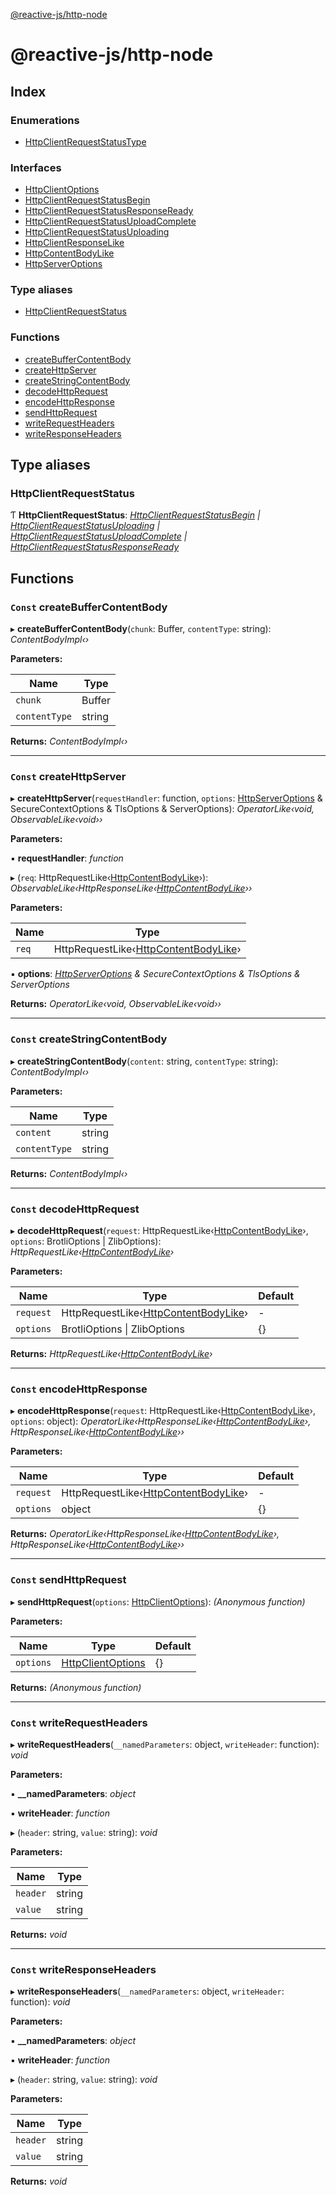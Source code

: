 [@reactive-js/http-node](README.md)

# @reactive-js/http-node

## Index

### Enumerations

* [HttpClientRequestStatusType](enums/httpclientrequeststatustype.md)

### Interfaces

* [HttpClientOptions](interfaces/httpclientoptions.md)
* [HttpClientRequestStatusBegin](interfaces/httpclientrequeststatusbegin.md)
* [HttpClientRequestStatusResponseReady](interfaces/httpclientrequeststatusresponseready.md)
* [HttpClientRequestStatusUploadComplete](interfaces/httpclientrequeststatusuploadcomplete.md)
* [HttpClientRequestStatusUploading](interfaces/httpclientrequeststatusuploading.md)
* [HttpClientResponseLike](interfaces/httpclientresponselike.md)
* [HttpContentBodyLike](interfaces/httpcontentbodylike.md)
* [HttpServerOptions](interfaces/httpserveroptions.md)

### Type aliases

* [HttpClientRequestStatus](README.md#httpclientrequeststatus)

### Functions

* [createBufferContentBody](README.md#const-createbuffercontentbody)
* [createHttpServer](README.md#const-createhttpserver)
* [createStringContentBody](README.md#const-createstringcontentbody)
* [decodeHttpRequest](README.md#const-decodehttprequest)
* [encodeHttpResponse](README.md#const-encodehttpresponse)
* [sendHttpRequest](README.md#const-sendhttprequest)
* [writeRequestHeaders](README.md#const-writerequestheaders)
* [writeResponseHeaders](README.md#const-writeresponseheaders)

## Type aliases

###  HttpClientRequestStatus

Ƭ **HttpClientRequestStatus**: *[HttpClientRequestStatusBegin](interfaces/httpclientrequeststatusbegin.md) | [HttpClientRequestStatusUploading](interfaces/httpclientrequeststatusuploading.md) | [HttpClientRequestStatusUploadComplete](interfaces/httpclientrequeststatusuploadcomplete.md) | [HttpClientRequestStatusResponseReady](interfaces/httpclientrequeststatusresponseready.md)*

## Functions

### `Const` createBufferContentBody

▸ **createBufferContentBody**(`chunk`: Buffer, `contentType`: string): *ContentBodyImpl‹›*

**Parameters:**

Name | Type |
------ | ------ |
`chunk` | Buffer |
`contentType` | string |

**Returns:** *ContentBodyImpl‹›*

___

### `Const` createHttpServer

▸ **createHttpServer**(`requestHandler`: function, `options`: [HttpServerOptions](interfaces/httpserveroptions.md) & SecureContextOptions & TlsOptions & ServerOptions): *OperatorLike‹void, ObservableLike‹void››*

**Parameters:**

▪ **requestHandler**: *function*

▸ (`req`: HttpRequestLike‹[HttpContentBodyLike](interfaces/httpcontentbodylike.md)›): *ObservableLike‹HttpResponseLike‹[HttpContentBodyLike](interfaces/httpcontentbodylike.md)››*

**Parameters:**

Name | Type |
------ | ------ |
`req` | HttpRequestLike‹[HttpContentBodyLike](interfaces/httpcontentbodylike.md)› |

▪ **options**: *[HttpServerOptions](interfaces/httpserveroptions.md) & SecureContextOptions & TlsOptions & ServerOptions*

**Returns:** *OperatorLike‹void, ObservableLike‹void››*

___

### `Const` createStringContentBody

▸ **createStringContentBody**(`content`: string, `contentType`: string): *ContentBodyImpl‹›*

**Parameters:**

Name | Type |
------ | ------ |
`content` | string |
`contentType` | string |

**Returns:** *ContentBodyImpl‹›*

___

### `Const` decodeHttpRequest

▸ **decodeHttpRequest**(`request`: HttpRequestLike‹[HttpContentBodyLike](interfaces/httpcontentbodylike.md)›, `options`: BrotliOptions | ZlibOptions): *HttpRequestLike‹[HttpContentBodyLike](interfaces/httpcontentbodylike.md)›*

**Parameters:**

Name | Type | Default |
------ | ------ | ------ |
`request` | HttpRequestLike‹[HttpContentBodyLike](interfaces/httpcontentbodylike.md)› | - |
`options` | BrotliOptions &#124; ZlibOptions |  {} |

**Returns:** *HttpRequestLike‹[HttpContentBodyLike](interfaces/httpcontentbodylike.md)›*

___

### `Const` encodeHttpResponse

▸ **encodeHttpResponse**(`request`: HttpRequestLike‹[HttpContentBodyLike](interfaces/httpcontentbodylike.md)›, `options`: object): *OperatorLike‹HttpResponseLike‹[HttpContentBodyLike](interfaces/httpcontentbodylike.md)›, HttpResponseLike‹[HttpContentBodyLike](interfaces/httpcontentbodylike.md)››*

**Parameters:**

Name | Type | Default |
------ | ------ | ------ |
`request` | HttpRequestLike‹[HttpContentBodyLike](interfaces/httpcontentbodylike.md)› | - |
`options` | object |  {} |

**Returns:** *OperatorLike‹HttpResponseLike‹[HttpContentBodyLike](interfaces/httpcontentbodylike.md)›, HttpResponseLike‹[HttpContentBodyLike](interfaces/httpcontentbodylike.md)››*

___

### `Const` sendHttpRequest

▸ **sendHttpRequest**(`options`: [HttpClientOptions](interfaces/httpclientoptions.md)): *(Anonymous function)*

**Parameters:**

Name | Type | Default |
------ | ------ | ------ |
`options` | [HttpClientOptions](interfaces/httpclientoptions.md) |  {} |

**Returns:** *(Anonymous function)*

___

### `Const` writeRequestHeaders

▸ **writeRequestHeaders**(`__namedParameters`: object, `writeHeader`: function): *void*

**Parameters:**

▪ **__namedParameters**: *object*

▪ **writeHeader**: *function*

▸ (`header`: string, `value`: string): *void*

**Parameters:**

Name | Type |
------ | ------ |
`header` | string |
`value` | string |

**Returns:** *void*

___

### `Const` writeResponseHeaders

▸ **writeResponseHeaders**(`__namedParameters`: object, `writeHeader`: function): *void*

**Parameters:**

▪ **__namedParameters**: *object*

▪ **writeHeader**: *function*

▸ (`header`: string, `value`: string): *void*

**Parameters:**

Name | Type |
------ | ------ |
`header` | string |
`value` | string |

**Returns:** *void*
